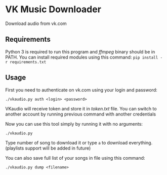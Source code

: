 # VK Music Downloader
Download audio from vk.com

## Requirements
Python 3 is required to run this program and *ffmpeg* binary should be in PATH.
You can install required modules using this command:
`pip install -r requirements.txt`

## Usage
First you need to authenticate on vk.com using your login and password:
```
./vkaudio.py auth <login> <password>
```
VKaudio will receive token and store it in *token.txt* file.
You can switch to another account by running previous command with another credentials

Now you can use this tool simply by running it with no arguments:
```
./vkaudio.py
```
Type number of song to download it or type `a` to download everything. (playlists support will be added in future)

You can also save full list of your songs in file using this command:
```
./vkaudio.py dump <filename>
```

